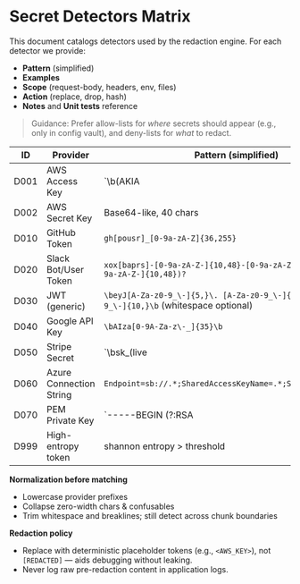 # Secret Detectors Matrix

This document catalogs detectors used by the redaction engine. For each detector we provide:
- **Pattern** (simplified)
- **Examples**
- **Scope** (request-body, headers, env, files)
- **Action** (replace, drop, hash)
- **Notes** and **Unit tests** reference

> Guidance: Prefer allow-lists for *where* secrets should appear (e.g., only in config vault), and deny-lists for *what* to redact.

| ID | Provider | Pattern (simplified) | Examples | Scope | Action | Notes | Tests |
|----|----------|----------------------|----------|-------|--------|-------|-------|
| D001 | AWS Access Key | `\b(AKIA|ASIA)[0-9A-Z]{16}\b` | `AKIAIOSFODNN7EXAMPLE` | body, files | replace `<AWS_KEY>` | Also flag paired secrets | `tests/test_detectors.py::test_aws_access_key` |
| D002 | AWS Secret Key | Base64-like, 40 chars | `wJalrXUtnFEMI/K7MDENG/bPxRfiCYEXAMPLEKEY` | body, files | replace `<AWS_SECRET>` | Entropy > 4.0 | `tests/test_detectors.py::test_aws_secret` |
| D010 | GitHub Token | `gh[pousr]_[0-9a-zA-Z]{36,255}` | `ghp_...` | body, headers | replace `<GITHUB_TOKEN>` | Normalize case | `tests/test_detectors.py::test_github_token` |
| D020 | Slack Bot/User Token | `xox[baprs]-[0-9a-zA-Z-]{10,48}-[0-9a-zA-Z-]{10,48}(?:-[0-9a-zA-Z-]{10,48})?` | `xoxb-...` | body | replace `<SLACK_TOKEN>` | Some variants 3-part | `tests/test_detectors.py::test_slack_token` |
| D030 | JWT (generic) | `\beyJ[A-Za-z0-9_\-]{5,}\. [A-Za-z0-9_\-]{1,}\. [A-Za-z0-9_\-]{10,}\b` (whitespace optional) | header.payload.sig | body, headers | replace `<JWT>` | Support multiline | `tests/test_detectors.py::test_jwt` |
| D040 | Google API Key | `\bAIza[0-9A-Za-z\-_]{35}\b` | `AIzaSy...` | body | replace `<GOOGLE_API_KEY>` | 39 chars | `tests/test_detectors.py::test_google_api_key` |
| D050 | Stripe Secret | `\bsk_(live|test)_[0-9a-zA-Z]{24}\b` | `sk_live_...` | body | replace `<STRIPE_SECRET>` | | `tests/test_detectors.py::test_stripe_secret` |
| D060 | Azure Connection String | `Endpoint=sb://.*;SharedAccessKeyName=.*;SharedAccessKey=.*` | `Endpoint=...;SharedAccessKey=...` | body, files | replace `<AZURE_CONN>` | Parse `;` pairs | `tests/test_detectors.py::test_azure_conn` |
| D070 | PEM Private Key | `-----BEGIN (?:RSA |EC )?PRIVATE KEY-----` ... | PEM block | files, body | drop or hash | Multi-line | `tests/test_detectors.py::test_pem_block` |
| D999 | High-entropy token | shannon entropy > threshold | long random strings | body | replace `<ENTROPIC_SECRET>` | tune threshold per length | `tests/test_detectors.py::test_entropy` |

**Normalization before matching**
- Lowercase provider prefixes
- Collapse zero-width chars & confusables
- Trim whitespace and breaklines; still detect across chunk boundaries

**Redaction policy**
- Replace with deterministic placeholder tokens (e.g., `<AWS_KEY>`), not `[REDACTED]` — aids debugging without leaking.
- Never log raw pre-redaction content in application logs.
